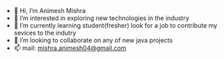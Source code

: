 - 👋 Hi, I’m Animesh Mishra
- 👀 I’m interested in exploring new technologies in the industry
- 🌱 I’m currently learning student(fresher) look for  a job to contribute my sevices to the indutry
- 💞️ I’m looking to collaborate on any of new java projects
- 📫 mail: mishra.animesh04@gmail.com

<!---
I am a student at madicaps indore. 
Batch : 2023
--->
